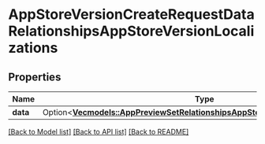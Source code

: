 # AppStoreVersionCreateRequestDataRelationshipsAppStoreVersionLocalizations

## Properties

Name | Type | Description | Notes
------------ | ------------- | ------------- | -------------
**data** | Option<[**Vec<models::AppPreviewSetRelationshipsAppStoreVersionLocalizationData>**](AppPreviewSet_relationships_appStoreVersionLocalization_data.md)> |  | [optional]

[[Back to Model list]](../README.md#documentation-for-models) [[Back to API list]](../README.md#documentation-for-api-endpoints) [[Back to README]](../README.md)


